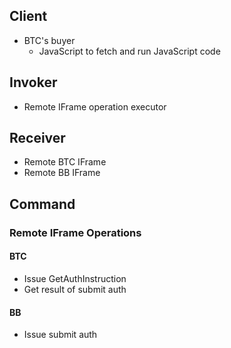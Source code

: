 ## Client

* BTC's buyer
  * JavaScript to fetch and run JavaScript code

## Invoker

* Remote IFrame operation executor

## Receiver

* Remote BTC IFrame
* Remote BB IFrame

## Command

### Remote IFrame Operations

#### BTC

* Issue GetAuthInstruction
* Get result of submit auth

#### BB

* Issue submit auth 

